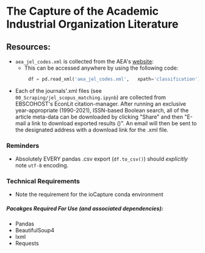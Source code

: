 # The Capture of the Academic Industrial Organization Literature


## Resources:
- `aea_jel_codes.xml` is collected from the AEA's [website](https://www.aeaweb.org/econlit/jelCodes.php): 
    -  This can be accessed anywhere by using the following code:
```python
        df = pd.read_xml('aea_jel_codes.xml',   xpath='classification')
```

- Each of the journals'.xml files (see `00_Scraping/jel_scopus_matching.ipynb`) are collected from EBSCOHOST's EconLit citation-manager. After running an exclusive year-appropriate (1990-2021), ISSN-based Boolean search, all of the article meta-data can be downloaded by clicking "Share" and then "E-mail a link to download exported results ()". An email will then be sent to the designated address with a download link for the .xml file.

### Reminders
- Absolutely EVERY pandas .csv export (`df.to_csv()`) should *explicitly* note `utf-8` encoding.


### Technical Requirements
- Note the requirement for the ioCapture conda environment


##### Pacakges Required For Use (and associated dependencies):
- Pandas
- BeautifulSoup4
- lxml
- Requests
